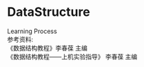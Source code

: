 # DataStructure
Learning Process<br/>
参考资料:<br/>
  《数据结构教程》李春葆 主编<br/>
  《数据结构教程——上机实验指导》 李春葆 主编<br/>
